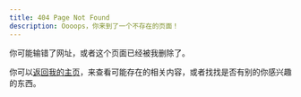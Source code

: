 ```yaml
---
title: 404 Page Not Found
description: Oooops，你来到了一个不存在的页面！
---
```

你可能输错了网址，或者这个页面已经被我删除了。

你可以<a href="/">返回我的主页</a>，来查看可能存在的相关内容，或者找找是否有别的你感兴趣的东西。
